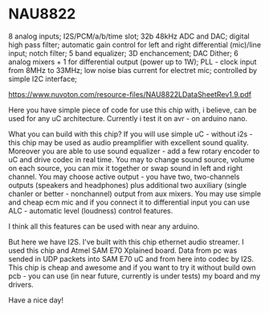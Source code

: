 # NAU8822
8 analog inputs;
I2S/PCM/a/b/time slot;
32b 48kHz ADC and DAC;
digital high pass filter;
automatic gain control for left and right differential (mic)/line input;
notch filter;
5 band equalizer;
3D enchancement;
DAC Dither;
6 analog mixers + 1 for differential output (power up to 1W);
PLL - clock input from 8MHz to 33MHz;
low noise bias current for electret mic;
controlled by simple I2C interface;

https://www.nuvoton.com/resource-files/NAU8822LDataSheetRev1.9.pdf

Here you have simple piece of code for use this chip with, i believe, can be used for any uC architecture.
Currently i test it on avr - on arduino nano.

What you can build with this chip? 
If you will use simple uC - without i2s - this chip may be used as audio preamplifier with excellent sound quality. 
Moreover you are able to use sound equalizer - add a few rotary encoder to uC and drive codec in real time.
You may to change sound source, volume on each source, you can mix it together or swap sound in left and right channel.
You may choose active output - you have two, two-channels outputs (speakers and headphones) plus additional 
two auxiliary (single chanler or better - nonchannel) output from aux mixers.
You may use simple and cheap ecm mic and if you connect it to differential input you can use ALC - automatic 
level (loudness) control features.

I think all this features can be used with near any arduino.

But here we have I2S. 
I've built with this chip ethernet audio streamer. I used this chip and Atmel SAM E70 Xplained board.
Data from pc was sended in UDP packets into SAM E70 uC and from here into codec by I2S. 
This chip is cheap and awesome and if you want to try it without build own pcb - you can 
use (in near future, currently is under tests) my board and my drivers.

Have a nice day! 
